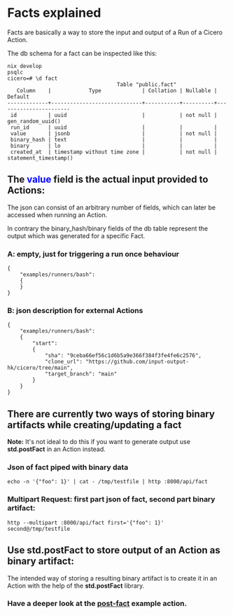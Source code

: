 # Facts explained

Facts are basically a way to store the input and output of a Run of a Cicero Action.

The db schema for a fact can be inspected like this:
```
nix develop
psqlc
cicero=# \d fact
                                   Table "public.fact"
   Column    |            Type             | Collation | Nullable |        Default
-------------+-----------------------------+-----------+----------+-----------------------
 id          | uuid                        |           | not null | gen_random_uuid()
 run_id      | uuid                        |           |          |
 value       | jsonb                       |           | not null |
 binary_hash | text                        |           |          |
 binary      | lo                          |           |          |
 created_at  | timestamp without time zone |           | not null | statement_timestamp()
```

## The <span style="color:blue">value</span> field is the actual input provided to Actions:

The json can consist of an arbitrary number of fields, which can later be accessed when running an Action.

In contrary the binary_hash/binary fields of the db table represent the output which was generated for a specific Fact.

### A: empty, just for triggering a run once behaviour
```
{
	"examples/runners/bash":
	{
	}
}
```

### B: json description for external Actions
```
{
	"examples/runners/bash":
	{
		"start":
		{
			"sha": "9ceba66ef56c1d6b5a9e366f384f3fe4fe6c2576",
			"clone_url": "https://github.com/input-output-hk/cicero/tree/main",
			"target_branch": "main"
		}
	}
}
```

## There are currently two ways of storing binary artifacts while creating/updating a fact

**Note:** It's not ideal to do this if you want to generate output use **std.postFact** in an Action instead.

### Json of fact piped with binary data
```
echo -n '{"foo": 1}' | cat - /tmp/testfile | http :8000/api/fact
```

### Multipart Request: first part json of fact, second part binary artifact:
```
http --multipart :8000/api/fact first='{"foo": 1}' second@/tmp/testfile

```

## Use std.postFact to store output of an Action as binary artifact:

The intended way of storing a resulting binary artifact is to create it in an Action with the help of the **std.postFact** library.

### Have a deeper look at the [post-fact](https://github.com/input-output-hk/cicero/blob/main/actions/examples/post-fact.nix) example action.
